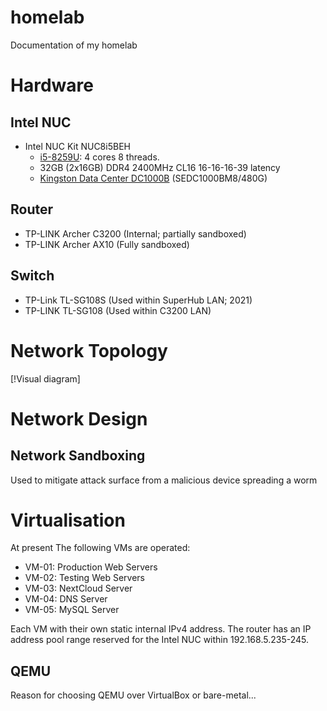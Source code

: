# homelab
Documentation of my homelab


# Hardware

## Intel NUC

  - Intel NUC Kit NUC8i5BEH
    - [i5-8259U](https://www.intel.co.uk/content/www/uk/en/products/sku/135935/intel-core-i58259u-processor-6m-cache-up-to-3-80-ghz/specifications.html): 4 cores 8 threads.
    - 32GB (2x16GB) DDR4 2400MHz CL16 16-16-16-39 latency
    - [Kingston Data Center DC1000B](https://www.kingston.com/unitedkingdom/en/ssd/dc1000b-data-center-boot-ssd) (SEDC1000BM8/480G)

## Router

  - TP-LINK Archer C3200 (Internal; partially sandboxed)
  - TP-LINK Archer AX10 (Fully sandboxed)

## Switch

  - TP-Link TL-SG108S (Used within SuperHub LAN; 2021)
  - TP-LINK TL-SG108 (Used within C3200 LAN)


# Network Topology
[!Visual diagram]

# Network Design


## Network Sandboxing
Used to mitigate attack surface from a malicious device spreading a worm

# Virtualisation

At present The following VMs are operated:

  - VM-01: Production Web Servers
  - VM-02: Testing Web Servers
  - VM-03: NextCloud Server
  - VM-04: DNS Server
  - VM-05: MySQL Server

Each VM with their own static internal IPv4 address.
The router has an IP address pool range reserved for the Intel NUC within 192.168.5.235-245.


## QEMU
Reason for choosing QEMU over VirtualBox or bare-metal...

